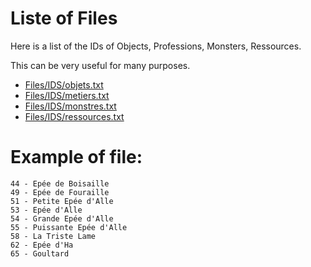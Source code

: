 # Liste of Files

Here is a list of the IDs of Objects, Professions, Monsters, Ressources.

This can be very useful for many purposes.

* <a href="Files/IDS/objets.txt" target="_blank">Files/IDS/objets.txt</a>
* <a href="Files/IDS/metiers.txt" target="_blank">Files/IDS/metiers.txt</a>
* <a href="Files/IDS/monstres.txt" target="_blank">Files/IDS/monstres.txt</a>
* <a href="Files/IDS/ressources.txt" target="_blank">Files/IDS/ressources.txt</a>



# Example of file:

```
44 - Epée de Boisaille
49 - Epée de Fouraille
51 - Petite Epée d'Alle
53 - Epée d'Alle
54 - Grande Epée d'Alle
55 - Puissante Epée d'Alle
58 - La Triste Lame
62 - Epée d'Ha
65 - Goultard
```



